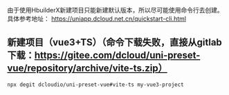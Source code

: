由于使用HbuilderX新建项目只能新建默认版本，所以尽可能使用命令行去创建。具体参考地址：
https://uniapp.dcloud.net.cn/quickstart-cli.html

## 新建项目（vue3+TS）（命令下载失败，直接从gitlab下载：https://gitee.com/dcloud/uni-preset-vue/repository/archive/vite-ts.zip）
```
npx degit dcloudio/uni-preset-vue#vite-ts my-vue3-project
```